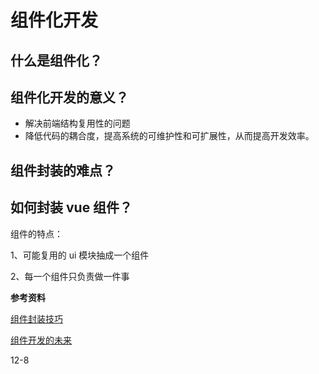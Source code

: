 # 组件化开发

## 什么是组件化？

## 组件化开发的意义？

- 解决前端结构复用性的问题
- 降低代码的耦合度，提高系统的可维护性和可扩展性，从而提高开发效率。

## 组件封装的难点？

## 如何封装 vue 组件？

组件的特点：

1、可能复用的 ui 模块抽成一个组件

2、每一个组件只负责做一件事

**参考资料**

[组件封装技巧](https://juejin.im/post/5cb3eed65188251b0351f2c4?utm_medium=hao.caibaojian.com&utm_source=hao.caibaojian.com)

[组件开发的未来](http://caibaojian.com/558.html)

12-8
